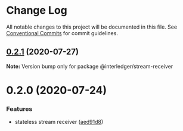 # Change Log

All notable changes to this project will be documented in this file.
See [Conventional Commits](https://conventionalcommits.org) for commit guidelines.

## [0.2.1](https://github.com/interledgerjs/interledgerjs/compare/@interledger/stream-receiver@0.2.0...@interledger/stream-receiver@0.2.1) (2020-07-27)

**Note:** Version bump only for package @interledger/stream-receiver





# 0.2.0 (2020-07-24)


### Features

* stateless stream receiver ([aed91d8](https://github.com/interledgerjs/interledgerjs/commit/aed91d85c06aa73af77a8c3891d388257b74ede8))
